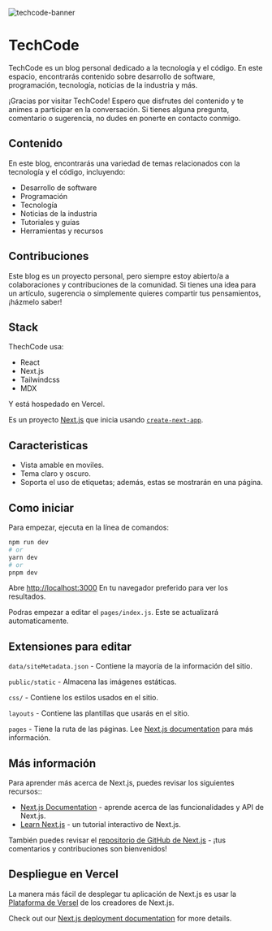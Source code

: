 ![techcode-banner](/static/images/TechCode1.png)

# TechCode

TechCode es un blog personal dedicado a la tecnología y el código. En este espacio, encontrarás contenido sobre desarrollo de software, programación, tecnología, noticias de la industria y más.

¡Gracias por visitar TechCode! Espero que disfrutes del contenido y te animes a participar en la conversación. Si tienes alguna pregunta, comentario o sugerencia, no dudes en ponerte en contacto conmigo.

## Contenido

En este blog, encontrarás una variedad de temas relacionados con la tecnología y el código, incluyendo:

- Desarrollo de software
- Programación
- Tecnología
- Noticias de la industria
- Tutoriales y guías
- Herramientas y recursos

## Contribuciones

Este blog es un proyecto personal, pero siempre estoy abierto/a a colaboraciones y contribuciones de la comunidad. Si tienes una idea para un artículo, sugerencia o simplemente quieres compartir tus pensamientos, ¡házmelo saber!

## Stack

ThechCode usa:

- React
- Next.js
- Tailwindcss
- MDX

Y está hospedado en Vercel.

Es un proyecto [Next.js](https://nextjs.org/) que inicia usando [`create-next-app`](https://github.com/vercel/next.js/tree/canary/packages/create-next-app).

## Caracteristicas

- Vista amable en moviles.
- Tema claro y oscuro.
- Soporta el uso de etiquetas; además, estas se mostrarán en una página.

## Como iniciar

Para empezar, ejecuta en la línea de comandos:

```bash
npm run dev
# or
yarn dev
# or
pnpm dev
```

Abre [http://localhost:3000](http://localhost:3000) En tu navegador preferido para ver los resultados.

Podras empezar a editar el `pages/index.js`. Este se actualizará automaticamente.

## Extensiones para editar

`data/siteMetadata.json` - Contiene la mayoría de la información del sitio.

`public/static` - Almacena las imágenes estáticas.

`css/` - Contiene los estilos usados en el sitio.

`layouts` - Contiene las plantillas que usarás en el sitio.

`pages` - Tiene la ruta de las páginas. Lee [Next.js documentation](https://nextjs.org/docs) para más información.

## Más información

Para aprender más acerca de Next.js, puedes revisar los siguientes recursos::

- [Next.js Documentation](https://nextjs.org/docs) - aprende acerca de las funcionalidades y API de Next.js.
- [Learn Next.js](https://nextjs.org/learn) - un tutorial interactivo de Next.js.

También puedes revisar el [repositorio de GitHub de Next.js](https://github.com/vercel/next.js/) - ¡tus comentarios y contribuciones son bienvenidos!

## Despliegue en Vercel

La manera más fácil de desplegar tu aplicación de Next.js es usar la [Plataforma de Versel](https://vercel.com/new?utm_medium=default-template&filter=next.js&utm_source=create-next-app&utm_campaign=create-next-app-readme) de los creadores de Next.js.

Check out our [Next.js deployment documentation](https://nextjs.org/docs/deployment) for more details.

